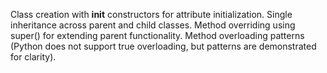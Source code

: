 Class creation with __init__ constructors for attribute initialization.
Single inheritance across parent and child classes.
Method overriding using super() for extending parent functionality.
Method overloading patterns (Python does not support true overloading, but patterns are demonstrated for clarity).

